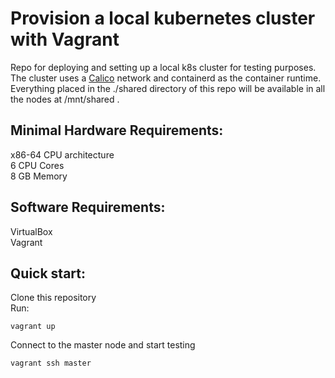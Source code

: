 # Provision a local kubernetes cluster with Vagrant

Repo for deploying and setting up a local k8s cluster for testing purposes. </br>
The cluster uses a [Calico](https://docs.projectcalico.org/) network and containerd as the container runtime. </br>
Everything placed in the ./shared directory of this repo will be available in all the nodes at /mnt/shared .

## Minimal Hardware Requirements:

x86-64 CPU architecture </br>
6 CPU Cores </br>
8 GB Memory

## Software Requirements:

VirtualBox </br>
Vagrant

## Quick start:

Clone this repository </br>
Run:
```
vagrant up
```

Connect to the master node and start testing
```
vagrant ssh master
```
